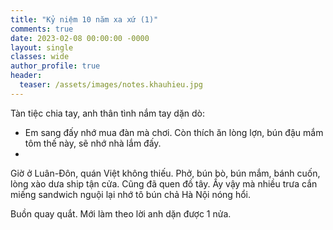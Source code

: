 ```yaml
---
title: "Kỷ niệm 10 năm xa xứ (1)"
comments: true
date: 2023-02-08 00:00:00 -0000
layout: single
classes: wide
author_profile: true
header:
  teaser: /assets/images/notes.khauhieu.jpg
---
```



Tàn tiệc chia tay, anh thân tình nắm tay dặn dò: 

- Em sang đấy nhớ mua đàn mà chơi. Còn thích ăn lòng lợn, bún đậu mắm tôm thế này, sẽ nhớ nhà lắm đấy.
- 
Giờ ở Luân-Đôn, quán Việt không thiếu. Phở, bún bò, bún mắm, bánh cuốn, lòng xào dưa ship tận cửa.
Cũng đã quen đồ tây. Ấy vậy mà nhiều trưa cắn miếng sandwich nguội lại nhớ tô bún chả Hà Nội nóng hổi.

Buồn quay quắt. Mới làm theo lời anh dặn được 1 nửa.
